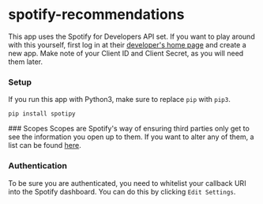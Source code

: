 # spotify-recommendations

This app uses the Spotify for Developers API set. If you want to play around
with this yourself, first log in at their [developer's home page](https://developer.spotify.com/dashboard/applications) and create a new app. Make note of your Client ID and Client Secret, as you will need them later.

### Setup
If you run this app with Python3, make sure to replace `pip` with `pip3`.

```
pip install spotipy
```


### Scopes
Scopes are Spotify's way of ensuring third parties only get to see the
information you open up to them. If you want to alter any of them, a list can
be found
[here](https://developer.spotify.com/documentation/general/guides/scopes/).

### Authentication
To be sure you are authenticated, you need to whitelist your callback URI into
the Spotify dashboard. You can do this by clicking `Edit Settings`.
